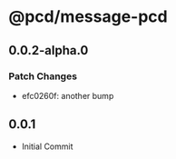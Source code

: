 # @pcd/message-pcd

## 0.0.2-alpha.0

### Patch Changes

- efc0260f: another bump

## 0.0.1

- Initial Commit
